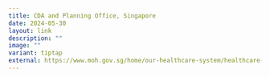 ```yaml
---
title: CDA and Planning Office, Singapore
date: 2024-05-30
layout: link
description: ""
image: ""
variant: tiptap
external: https://www.moh.gov.sg/home/our-healthcare-system/healthcare-services-and-facilities/cda
---
```

